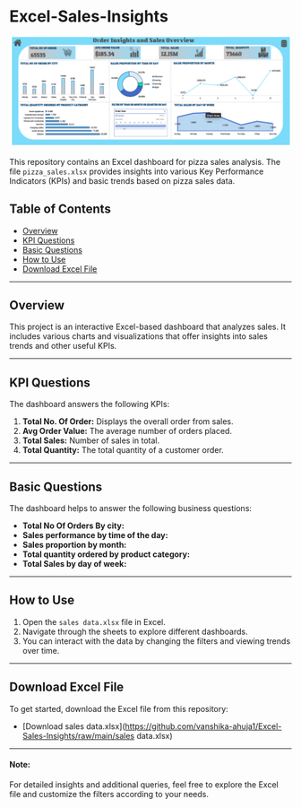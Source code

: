 # Excel-Sales-Insights

![ Sales Dashboard Screenshot](https://github.com/vanshika-ahuja1/Excel-Sales-Insights/blob/main/dashboard.png?raw=true)

This repository contains an Excel dashboard for pizza sales analysis. The file `pizza_sales.xlsx` provides insights into various Key Performance Indicators (KPIs) and basic trends based on pizza sales data.

## Table of Contents

- [Overview](#overview)
- [KPI Questions](#kpi-questions)
- [Basic Questions](#basic-questions)
- [How to Use](#how-to-use)
- [Download Excel File](#download-excel-file)

---

## Overview

This project is an interactive Excel-based dashboard that analyzes sales. It includes various charts and visualizations that offer insights into sales trends and other useful KPIs. 

---

## KPI Questions

The dashboard answers the following KPIs:

1. **Total No. Of Order:** Displays the overall order from  sales.
2. **Avg Order Value:** The average number of orders placed.
3. **Total Sales:** Number of sales in total.
4. **Total Quantity:** The total quantity of a customer order.

---

## Basic Questions

The dashboard helps to answer the following business questions:

- **Total No Of Orders By city:** 
- **Sales performance by time of the day:** 
- **Sales proportion by month:** 
- **Total quantity ordered by product category:** 
- **Total Sales by day of week:**

---

## How to Use

1. Open the `sales data.xlsx` file in Excel.
2. Navigate through the sheets to explore different dashboards.
3. You can interact with the data by changing the filters and viewing trends over time.

---

## Download Excel File

To get started, download the Excel file from this repository:

- [Download sales data.xlsx](https://github.com/vanshika-ahuja1/Excel-Sales-Insights/raw/main/sales data.xlsx)

---

#### Note:
For detailed insights and additional queries, feel free to explore the Excel file and customize the filters according to your needs.

